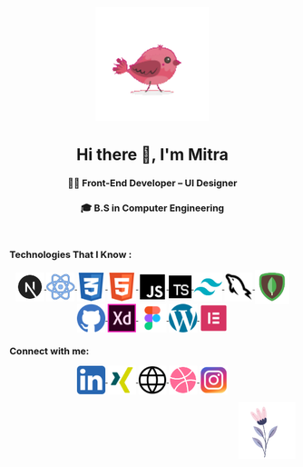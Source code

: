 <div align="center"><img  src="./gifs/bird.gif" width="200px" /></div>
<h1 align="center"><strong>Hi there 👋, I'm Mitra</strong></h1>
<h3 align="center">👩‍💻 Front-End Developer &ndash; UI Designer</h3>
<h3 align="center">🎓 B.S in Computer Engineering </h3>

<br/>

<h3 align="left"> Technologies That I Know : </h3>
<p align="center">
  <a href="https://linkedin.com/in/mitrakh" target="_blank">
    <img align="center" src="./icons/nextjs.svg" alt="next.js" height="50" width="50" />
  </a>
  <a href="https://linkedin.com/in/mitrakh" target="_blank">
    <img align="center" src="./icons/react.svg" alt="react" height="50" width="50" />
  </a>
  <a href="https://linkedin.com/in/mitrakh" target="_blank">
    <img align="center" src="./icons/css.svg" alt="css" height="50" width="50" />
  </a>
  <a href="https://linkedin.com/in/mitrakh" target="_blank">
    <img align="center" src="./icons/html.svg" alt="html" height="50" width="50" />
  </a>
  <a href="https://linkedin.com/in/mitrakh" target="_blank">
    <img align="center" src="./icons/javascript.svg" alt="javascript" height="50" width="50" />
  </a>
  <a href="https://linkedin.com/in/mitrakh" target="_blank">
    <img align="center" src="./icons/typescript.svg" alt="typescript" height="40" width="40" />
  </a>
  <a href="https://linkedin.com/in/mitrakh" target="_blank">
    <img align="center" src="./icons/tailwindcss.svg" alt="tailwind.css" height="50" width="50" />
  </a>
  
  <a href="https://linkedin.com/in/mitrakh" target="_blank">
    <img align="center" src="./icons/mysql.svg" alt="mysql" height="50" width="50" />
  </a>
  <a href="https://linkedin.com/in/mitrakh" target="_blank">
    <img align="center" src="./icons/mongodb.svg" alt="mongodb" height="60" width="60" />
  </a>
  <a href="https://linkedin.com/in/mitrakh" target="_blank">
    <img align="center" src="./icons/github.svg" alt="github" height="50" width="50" />
  </a>
  <a href="https://linkedin.com/in/mitrakh" target="_blank">
    <img align="center" src="./icons/adobe.svg" alt="adobe" height="50" width="50" />
  </a>
  <a href="https://linkedin.com/in/mitrakh" target="_blank">
    <img align="center" src="./icons/figma.svg" alt="figma" height="50" width="50" />
  </a>
  <a href="https://linkedin.com/in/mitrakh" target="_blank">
    <img align="center" src="./icons/wordpress.svg" alt="wordpress" height="50" width="50" />
  </a>
  <a href="https://linkedin.com/in/mitrakh" target="_blank">
    <img align="center" src="./icons/elementor.svg" alt="elementor" height="50" width="50" />
  </a>

</p>

<h3 align="left">Connect with me:</h3>
<p align="center">
  <a href="https://linkedin.com/in/mitrakh" target="_blank">
    <img align="center" src="./icons/linkedin.svg" alt="LinkedIn" height="50" width="50" />
  </a>
  <a href="https://www.xing.com/profile/Mitra_Khorshidi/cv" target="_blank">
    <img align="center" src="./icons/xing.svg" alt="Xing" height="50" width="50" />
  </a>
  <a href="https://www.imitra.ir" target="_blank">
    <img align="center" src="./icons/portfolio.svg" alt="Portfolio" height="50" width="50" />
  </a>
  <a href="https://dribbble.com/imitra" target="_blank">
    <img align="center" src="./icons/dribbble.svg" alt="Dribbble" height="50" width="50" />
  </a>
  <a href="https://instagram.com/imitra.ir" target="_blank">
    <img align="center" src="./icons/instagram.svg" alt="Instagram" height="50" width="50" />
  </a>
</p>
  <img align="right" src="./gifs/flower.gif" width="100" height="100"/>
